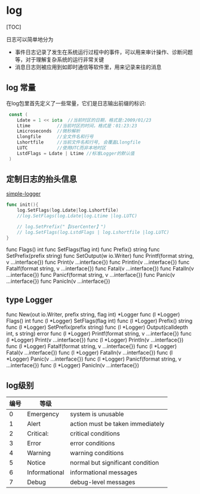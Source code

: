 # log

[TOC]

日志可以简单地分为

- 事件日志记录了发生在系统运行过程中的事件，可以用来审计操作、诊断问题等，对于理解复杂系统的运行非常关键
- 消息日志则被应用到如即时通信等软件里，用来记录来往的消息

## log 常量

在log包里首先定义了一些常量，它们是日志输出前缀的标识:

```go
 const (
    Ldate = 1 << iota  //当前时区的日期，格式是:2009/01/23
    Ltime          //当前时区的时间，格式是：01:23:23
    Lmicroseconds  //微秒解析
    Llongfile      //全文件名和行号
    Lshortfile     //当前文件名和行号, 会覆盖Llongfile
    LUTC           //使用UTC而非本地时区
    LstdFlags = Ldate | Ltime //标准Logger的默认值
 )
 ```

## 定制日志的抬头信息

[simple-logger](./code/simple_loggle.go)

```go
func init(){ 
    log.SetFlags(log.Ldate|log.Lshortfile) 
    //log.SetFlags(log.Ldate|log.Ltime |log.LUTC)

    // log.SetPrefix("【UserCenter】")
    // log.SetFlags(log.LstdFlags | log.Lshortfile |log.LUTC)
}
```

func Flags() int
func SetFlags(flag int)
func Prefix() string
func SetPrefix(prefix string)
func SetOutput(w io.Writer)
func Printf(format string, v ...interface{})
func Print(v ...interface{})
func Println(v ...interface{})
func Fatalf(format string, v ...interface{})
func Fatal(v ...interface{})
func Fatalln(v ...interface{})
func Panicf(format string, v ...interface{})
func Panic(v ...interface{})
func Panicln(v ...interface{})

## type Logger

func New(out io.Writer, prefix string, flag int) *Logger
func (l *Logger) Flags() int
func (l *Logger) SetFlags(flag int)
func (l *Logger) Prefix() string
func (l *Logger) SetPrefix(prefix string)
func (l *Logger) Output(calldepth int, s string) error
func (l *Logger) Printf(format string, v ...interface{})
func (l *Logger) Print(v ...interface{})
func (l *Logger) Println(v ...interface{})
func (l *Logger) Fatalf(format string, v ...interface{})
func (l *Logger) Fatal(v ...interface{})
func (l *Logger) Fatalln(v ...interface{})
func (l *Logger) Panic(v ...interface{})
func (l *Logger) Panicf(format string, v ...interface{})
func (l *Logger) Panicln(v ...interface{})

## log级别

编号|等级||
-|-|-
0|Emergency|system is unusable
1|Alert|action must be taken immediately
2|Critical:|critical conditions
3|Error|error conditions
4|Warning|warning conditions
5|Notice|normal but significant condition
6|Informational|informational messages
7|Debug|debug-level messages